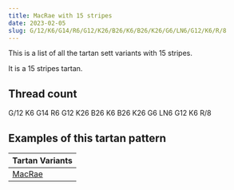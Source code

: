 ```yaml
---
title: MacRae with 15 stripes
date: 2023-02-05
slug: G/12/K6/G14/R6/G12/K26/B26/K6/B26/K26/G6/LN6/G12/K6/R/8
---
```

This is a list of all the tartan sett variants with 15 stripes.

It is a 15 stripes tartan.


## Thread count
G/12 K6 G14 R6 G12 K26 B26 K6 B26 K26 G6 LN6 G12 K6 R/8

## Examples of this tartan pattern

| Tartan Variants |
|---------------|
| [MacRae](/variants/g/12/k6/g14/r6/g12/k26/b26/k6/b26/k26/g6/ln6/g12/k6/r/8-b304080-g008000-k000000-lne0e0e0-rc00000)||
